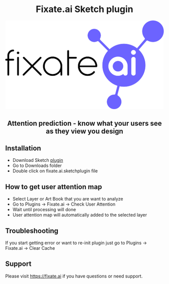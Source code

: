 # <center>Fixate.ai Sketch plugin</center>

![Fixate.ai Logo](/images/fixate.ai.logo.png)

## <center>Attention prediction - know what your users see as they view you design </center>

## Installation

- Download Sketch [plugin](http://github.com)
- Go to Downloads folder
- Double click on fixate.ai.sketchplugin file

## How to get user attention map

- Select Layer or Art Book that you are want to analyze
- Go to Plugins -> Fixate.ai -> Check User Attention
- Wait until processing will done
- User attention map will automatically added to the selected layer

## Troubleshooting

If you start getting error or want to re-init plugin just go to Plugins -> Fixate.ai -> Clear Cache

## Support

Please visit https://fixate.ai if you have questions or need support.
